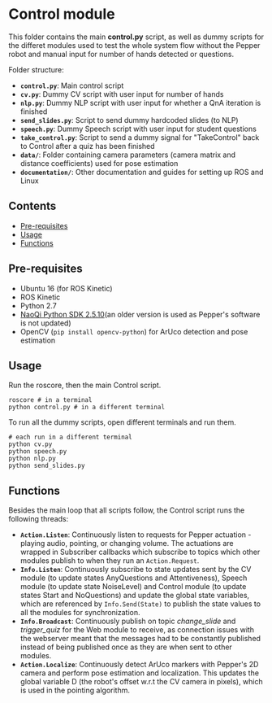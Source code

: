 # Control module

This folder contains the main **control.py** script, as well as dummy scripts for the differet modules used to test the whole system flow without the Pepper robot and manual input for number of hands detected or questions.

Folder structure:
- **```control.py```**: Main control script
- **```cv.py```**: Dummy CV script with user input for number of hands
- **```nlp.py```**: Dummy NLP script with user input for whether a QnA iteration is finished
- **```send_slides.py```**: Script to send dummy hardcoded slides (to NLP)
- **```speech.py```**: Dummy Speech script with user input for student questions
- **```take_control.py```**: Script to send a dummy signal for "TakeControl" back to Control after a quiz has been finished
- **```data/```**: Folder containing camera parameters (camera matrix and distance coefficients) used for pose estimation
- **```documentation/```**: Other documentation and guides for setting up ROS and Linux

## Contents
- [Pre-requisites](#pre-requisites)
- [Usage](#usage)
- [Functions](#functions)

## Pre-requisites
- Ubuntu 16 (for ROS Kinetic)
- ROS Kinetic
- Python 2.7
- [NaoQi Python SDK 2.5.10](https://www.aldebaran.com/en/support/pepper-naoqi-2-9/downloads-softwares)(an older version is used as Pepper's software is not updated)
- OpenCV (```pip install opencv-python```) for ArUco detection and pose estimation

## Usage
Run the roscore, then the main Control script.
```
roscore # in a terminal
python control.py # in a different terminal
```
To run all the dummy scripts, open different terminals and run them.
```
# each run in a different terminal
python cv.py
python speech.py
python nlp.py
python send_slides.py
```

## Functions
Besides the main loop that all scripts follow, the Control script runs the following threads:
- **```Action.Listen```**: Continuously listen to requests for Pepper actuation - playing audio, pointing, or changing volume. The actuations are wrapped in Subscriber callbacks which subscribe to topics which other modules publish to when they run an ```Action.Request```.
- **```Info.Listen```**: Continuously subscribe to state updates sent by the CV module (to update states AnyQuestions and Attentiveness), Speech module (to update state NoiseLevel) and Control module (to update states Start and NoQuestions) and update the global state variables, which are referenced by ```Info.Send(State)``` to publish the state values to all the modules for synchronization.
- **```Info.Broadcast```**: Continuously publish on topic *change_slide* and *trigger_quiz* for the Web module to receive, as connection issues with the webserver meant that the messages had to be constantly published instead of being published once as they are when sent to other modules.
- **```Action.Localize```**: Continuously detect ArUco markers with Pepper's 2D camera and perform pose estimation and localization. This updates the global variable D (the robot's offset w.r.t the CV camera in pixels), which is used in the pointing algorithm.

